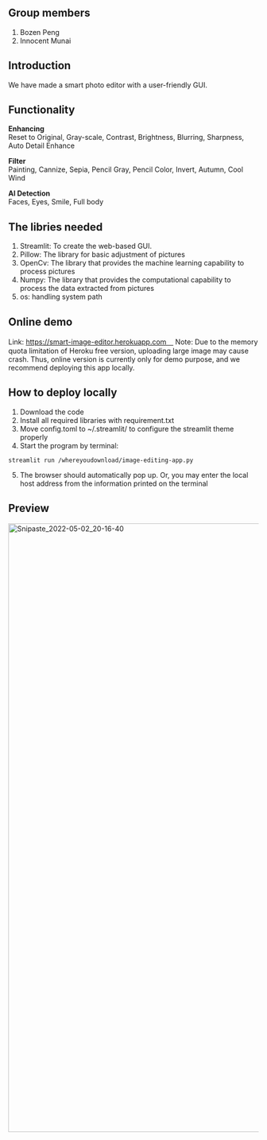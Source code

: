 ## Group members
 1. Bozen Peng
 2. Innocent Munai

## Introduction
We have made a smart photo editor with a user-friendly GUI.

## Functionality
**Enhancing**  
Reset to Original, Gray-scale, Contrast, Brightness, Blurring, Sharpness, Auto Detail Enhance

**Filter**  
Painting, Cannize, Sepia, Pencil Gray, Pencil Color, Invert, Autumn, Cool Wind

**AI Detection**  
Faces, Eyes, Smile, Full body

## The libries needed
1. Streamlit:  To create the web-based GUI.
2. Pillow: The library for basic adjustment of pictures
3. OpenCv: The library that provides the machine learning capability to process pictures
4. Numpy: The library that provides the computational capability to process the data extracted from pictures
5. os: handling system path

## Online demo
Link: https://smart-image-editor.herokuapp.com　
Note: Due to the memory quota limitation of Heroku free version, uploading large image may cause crash. Thus, online version is currently only for demo purpose, and we recommend deploying this app locally.

## How to deploy locally
1. Download the code
2. Install all required libraries with requirement.txt
3. Move config.toml to ~/.streamlit/ to configure the streamlit theme properly
4. Start the program by terminal:
```console
streamlit run /whereyoudownload/image-editing-app.py
```
5. The browser should automatically pop up. Or, you may enter the local host address from the information printed on the terminal

## Preview
<img width="1225" alt="Snipaste_2022-05-02_20-16-40" src="https://user-images.githubusercontent.com/42286547/166345753-f154c430-0fbe-47b5-a63a-eab610f25604.png">

